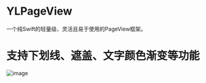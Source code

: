 # YLPageView
 一个纯Swift的轻量级、灵活且易于使用的PageView框架。
 
 
# 支持下划线、遮盖、文字颜色渐变等功能

![image](https://github.com/ylxieg/YLPageView/preview.gif)   

